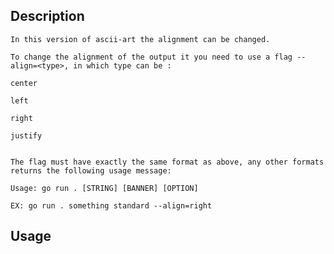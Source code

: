 ## Description 

    In this version of ascii-art the alignment can be changed.
     
    To change the alignment of the output it you need to use a flag --align=<type>, in which type can be :

    center

    left

    right

    justify


    The flag must have exactly the same format as above, any other formats returns the following usage message:

    Usage: go run . [STRING] [BANNER] [OPTION]
    
    EX: go run . something standard --align=right

## Usage

